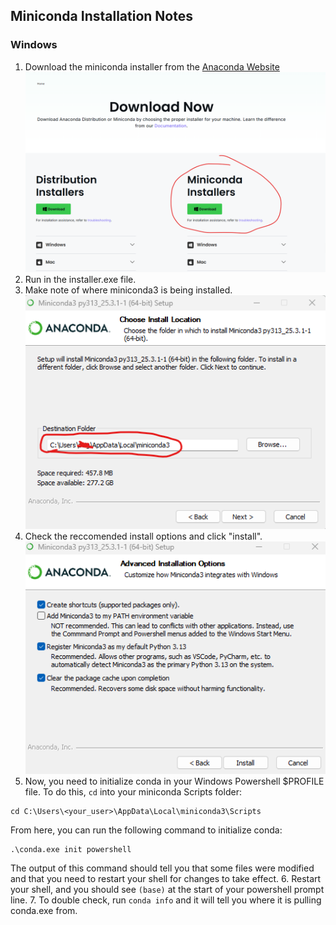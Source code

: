 Miniconda Installation Notes
---
### Windows
1. Download the miniconda installer from the [Anaconda Website](https://www.anaconda.com/download/success)
![mc1](./screenshots/miniconda_install_1.png)
2. Run in the installer.exe file.
3. Make note of where miniconda3 is being installed.
![mc2](./screenshots/miniconda_install_2.png)
4. Check the reccomended install options and click "install".
![mc3](./screenshots/miniconda_install_3.png)
5. Now, you need to initialize conda in your Windows Powershell $PROFILE file. To do this, `cd` into your miniconda Scripts folder:
```
cd C:\Users\<your_user>\AppData\Local\miniconda3\Scripts
```
From here, you can run the following command to initialize conda:
```
.\conda.exe init powershell
```
The output of this command should tell you that some files were modified and that you need to restart your shell for changes to take effect.
6. Restart your shell, and you should see `(base)` at the start of your powershell prompt line.
7. To double check, run `conda info` and it will tell you where it is pulling conda.exe from.